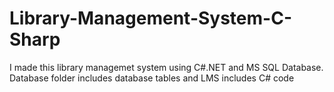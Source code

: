 # Library-Management-System-C-Sharp
I made this library managemet system using C#.NET and MS SQL Database.
Database folder includes database tables and LMS includes C# code

